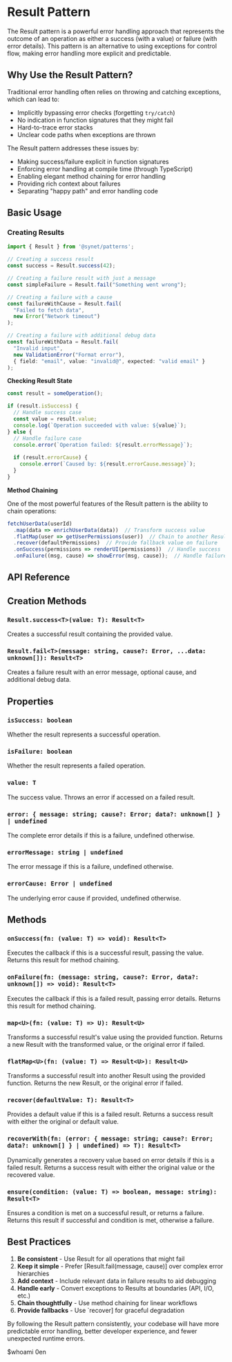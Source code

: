 # Result Pattern

The Result pattern is a powerful error handling approach that represents the outcome of an operation as either a success (with a value) or failure (with error details). This pattern is an alternative to using exceptions for control flow, making error handling more explicit and predictable.

## Why Use the Result Pattern?

Traditional error handling often relies on throwing and catching exceptions, which can lead to:

- Implicitly bypassing error checks (forgetting `try/catch`)
- No indication in function signatures that they might fail
- Hard-to-trace error stacks
- Unclear code paths when exceptions are thrown

The Result pattern addresses these issues by:

- Making success/failure explicit in function signatures
- Enforcing error handling at compile time (through TypeScript)
- Enabling elegant method chaining for error handling
- Providing rich context about failures
- Separating "happy path" and error handling code

## Basic Usage

### Creating Results

```typescript
import { Result } from '@synet/patterns';

// Creating a success result
const success = Result.success(42);

// Creating a failure result with just a message
const simpleFailure = Result.fail("Something went wrong");

// Creating a failure with a cause
const failureWithCause = Result.fail(
  "Failed to fetch data", 
  new Error("Network timeout")
);

// Creating a failure with additional debug data
const failureWithData = Result.fail(
  "Invalid input", 
  new ValidationError("Format error"),
  { field: "email", value: "invalid@", expected: "valid email" }
);
```

**Checking Result State**

```typescript
const result = someOperation();

if (result.isSuccess) {
  // Handle success case
  const value = result.value;
  console.log(`Operation succeeded with value: ${value}`);
} else {
  // Handle failure case
  console.error(`Operation failed: ${result.errorMessage}`);
  
  if (result.errorCause) {
    console.error(`Caused by: ${result.errorCause.message}`);
  }
}
```

**Method Chaining**

One of the most powerful features of the Result pattern is the ability to chain operations:

```typescript
fetchUserData(userId)
  .map(data => enrichUserData(data))  // Transform success value
  .flatMap(user => getUserPermissions(user))  // Chain to another Result
  .recover(defaultPermissions)  // Provide fallback value on failure
  .onSuccess(permissions => renderUI(permissions))  // Handle success
  .onFailure((msg, cause) => showError(msg, cause));  // Handle failure
```

## API Reference

## Creation Methods

### `Result.success<T>(value: T): Result<T>`

Creates a successful result containing the provided value.

### `Result.fail<T>(message: string, cause?: Error, ...data: unknown[]): Result<T>`

Creates a failure result with an error message, optional cause, and additional debug data.

## Properties

### `isSuccess: boolean`

Whether the result represents a successful operation.

### `isFailure: boolean`

Whether the result represents a failed operation.

### `value: T`

The success value. Throws an error if accessed on a failed result.

### `error: { message: string; cause?: Error; data?: unknown[] } | undefined`

The complete error details if this is a failure, undefined otherwise.

### `errorMessage: string | undefined`

The error message if this is a failure, undefined otherwise.

### `errorCause: Error | undefined`

The underlying error cause if provided, undefined otherwise.

## Methods

### `onSuccess(fn: (value: T) => void): Result<T>`

Executes the callback if this is a successful result, passing the value. Returns this result for method chaining.

### `onFailure(fn: (message: string, cause?: Error, data?: unknown[]) => void): Result<T>`

Executes the callback if this is a failed result, passing error details. Returns this result for method chaining.

### `map<U>(fn: (value: T) => U): Result<U>`

Transforms a successful result's value using the provided function. Returns a new Result with the transformed value, or the original error if failed.

### `flatMap<U>(fn: (value: T) => Result<U>): Result<U>`

Transforms a successful result into another Result using the provided function. Returns the new Result, or the original error if failed.

### `recover(defaultValue: T): Result<T>`

Provides a default value if this is a failed result. Returns a success result with either the original or default value.

### `recoverWith(fn: (error: { message: string; cause?: Error; data?: unknown[] } | undefined) => T): Result<T>`

Dynamically generates a recovery value based on error details if this is a failed result. Returns a success result with either the original value or the recovered value.

### `ensure(condition: (value: T) => boolean, message: string): Result<T>`

Ensures a condition is met on a successful result, or returns a failure. Returns this result if successful and condition is met, otherwise a failure.

## Best Practices

1. **Be consistent** - Use Result for all operations that might fail
2. **Keep it simple** - Prefer [Result.fail(message, cause)] over complex error hierarchies
3. **Add context** - Include relevant data in failure results to aid debugging
4. **Handle early** - Convert exceptions to Results at boundaries (API, I/O, etc.)
5. **Chain thoughtfully** - Use method chaining for linear workflows
6. **Provide fallbacks** - Use `recover] for graceful degradation

By following the Result pattern consistently, your codebase will have more predictable error handling, better developer experience, and fewer unexpected runtime errors.

$whoami
0en
